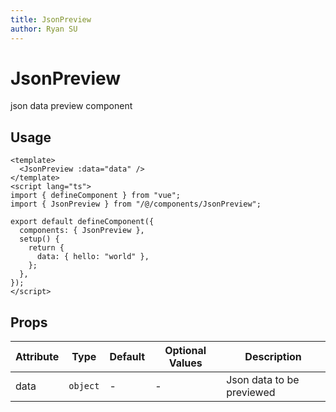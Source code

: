 ```yaml
---
title: JsonPreview
author: Ryan SU
---
```


# JsonPreview

json data preview component

## Usage

```vue
<template>
  <JsonPreview :data="data" />
</template>
<script lang="ts">
import { defineComponent } from "vue";
import { JsonPreview } from "/@/components/JsonPreview";

export default defineComponent({
  components: { JsonPreview },
  setup() {
    return {
      data: { hello: "world" },
    };
  },
});
</script>
```

## Props

| Attribute | Type     | Default | Optional Values | Description               |
| --------- | -------- | ------- | --------------- | ------------------------- |
| data      | `object` | -       | -               | Json data to be previewed |
